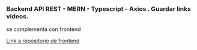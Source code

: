### Backend API REST - MERN - Typescript - Axios . Guardar links videos.

se complementa con frontend

[Link a repositorio de frontend](https://github.com/jonatan-c/mern-typescript-frontend-fav-videos)

